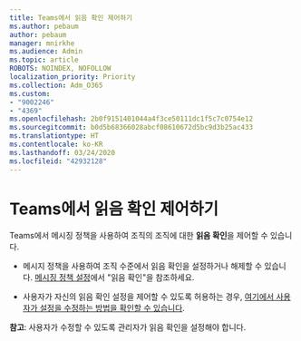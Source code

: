 ```yaml
---
title: Teams에서 읽음 확인 제어하기
ms.author: pebaum
author: pebaum
manager: mnirkhe
ms.audience: Admin
ms.topic: article
ROBOTS: NOINDEX, NOFOLLOW
localization_priority: Priority
ms.collection: Adm_O365
ms.custom:
- "9002246"
- "4369"
ms.openlocfilehash: 2b0f9151401044a4f3ce50111dc1f5c7c0754e12
ms.sourcegitcommit: b0d5b68366028abcf08610672d5bc9d3b25ac433
ms.translationtype: HT
ms.contentlocale: ko-KR
ms.lasthandoff: 03/24/2020
ms.locfileid: "42932128"
---
```

# <a name="controlling-read-receipts-in-teams"></a>Teams에서 읽음 확인 제어하기

Teams에서 메시징 정책을 사용하여 조직의 조직에 대한 **읽음 확인**을 제어할 수 있습니다.

- 메시지 정책을 사용하여 조직 수준에서 읽음 확인을 설정하거나 해제할 수 있습니다. [메시징 정책 설정](https://docs.microsoft.com/microsoftteams/messaging-policies-in-teams#messaging-policy-settings)에서 "읽음 확인"을 참조하세요.

- 사용자가 자신의 읽음 확인 설정을 제어할 수 있도록 허용하는 경우, [여기에서 사용자가 설정을 수정하는 방법을 확인할 수 있습니다](https://docs.microsoft.com/microsoftteams/messaging-policies-in-teams#messaging-policy-settings). 

**참고**: 사용자가 수정할 수 있도록 관리자가 읽음 확인을 설정해야 합니다.

